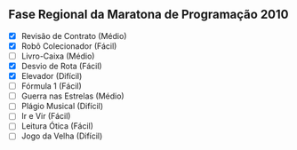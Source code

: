## Fase Regional da Maratona de Programação 2010

- [x] Revisão de Contrato (Médio)
- [x] Robô Colecionador (Fácil)
- [ ] Livro-Caixa (Médio)
- [x] Desvio de Rota (Fácil)
- [x] Elevador (Difícil)
- [ ] Fórmula 1 (Fácil)
- [ ] Guerra nas Estrelas (Médio)
- [ ] Plágio Musical (Difícil)
- [ ] Ir e Vir (Fácil)
- [ ] Leitura Ótica (Fácil)
- [ ] Jogo da Velha (Difícil)
